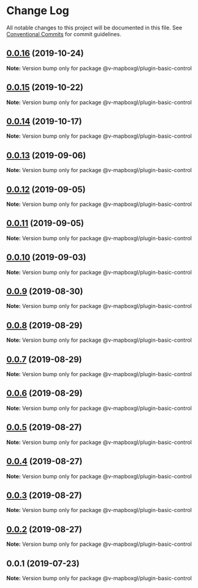 # Change Log

All notable changes to this project will be documented in this file.
See [Conventional Commits](https://conventionalcommits.org) for commit guidelines.

## [0.0.16](https://github.com/reno-xjb/v-mapboxgl/compare/@v-mapboxgl/plugin-basic-control@0.0.15...@v-mapboxgl/plugin-basic-control@0.0.16) (2019-10-24)

**Note:** Version bump only for package @v-mapboxgl/plugin-basic-control





## [0.0.15](https://github.com/reno-xjb/v-mapboxgl/compare/@v-mapboxgl/plugin-basic-control@0.0.14...@v-mapboxgl/plugin-basic-control@0.0.15) (2019-10-22)

**Note:** Version bump only for package @v-mapboxgl/plugin-basic-control





## [0.0.14](https://github.com/reno-xjb/v-mapboxgl/compare/@v-mapboxgl/plugin-basic-control@0.0.13...@v-mapboxgl/plugin-basic-control@0.0.14) (2019-10-17)

**Note:** Version bump only for package @v-mapboxgl/plugin-basic-control





## [0.0.13](https://github.com/reno-xjb/v-mapboxgl/compare/@v-mapboxgl/plugin-basic-control@0.0.12...@v-mapboxgl/plugin-basic-control@0.0.13) (2019-09-06)

**Note:** Version bump only for package @v-mapboxgl/plugin-basic-control





## [0.0.12](https://github.com/reno-xjb/v-mapboxgl/compare/@v-mapboxgl/plugin-basic-control@0.0.11...@v-mapboxgl/plugin-basic-control@0.0.12) (2019-09-05)

**Note:** Version bump only for package @v-mapboxgl/plugin-basic-control





## [0.0.11](https://github.com/reno-xjb/v-mapboxgl/compare/@v-mapboxgl/plugin-basic-control@0.0.10...@v-mapboxgl/plugin-basic-control@0.0.11) (2019-09-05)

**Note:** Version bump only for package @v-mapboxgl/plugin-basic-control





## [0.0.10](https://github.com/reno-xjb/v-mapboxgl/compare/@v-mapboxgl/plugin-basic-control@0.0.9...@v-mapboxgl/plugin-basic-control@0.0.10) (2019-09-03)

**Note:** Version bump only for package @v-mapboxgl/plugin-basic-control





## [0.0.9](https://github.com/reno-xjb/v-mapboxgl/compare/@v-mapboxgl/plugin-basic-control@0.0.8...@v-mapboxgl/plugin-basic-control@0.0.9) (2019-08-30)

**Note:** Version bump only for package @v-mapboxgl/plugin-basic-control





## [0.0.8](https://github.com/reno-xjb/v-mapboxgl/compare/@v-mapboxgl/plugin-basic-control@0.0.7...@v-mapboxgl/plugin-basic-control@0.0.8) (2019-08-29)

**Note:** Version bump only for package @v-mapboxgl/plugin-basic-control





## [0.0.7](https://github.com/reno-xjb/v-mapboxgl/compare/@v-mapboxgl/plugin-basic-control@0.0.6...@v-mapboxgl/plugin-basic-control@0.0.7) (2019-08-29)

**Note:** Version bump only for package @v-mapboxgl/plugin-basic-control





## [0.0.6](https://github.com/reno-xjb/v-mapboxgl/compare/@v-mapboxgl/plugin-basic-control@0.0.4...@v-mapboxgl/plugin-basic-control@0.0.6) (2019-08-29)

**Note:** Version bump only for package @v-mapboxgl/plugin-basic-control





## [0.0.5](https://github.com/reno-xjb/v-mapboxgl/compare/@v-mapboxgl/plugin-basic-control@0.0.4...@v-mapboxgl/plugin-basic-control@0.0.5) (2019-08-27)

**Note:** Version bump only for package @v-mapboxgl/plugin-basic-control





## [0.0.4](https://github.com/reno-xjb/v-mapboxgl/compare/@v-mapboxgl/plugin-basic-control@0.0.3...@v-mapboxgl/plugin-basic-control@0.0.4) (2019-08-27)

**Note:** Version bump only for package @v-mapboxgl/plugin-basic-control





## [0.0.3](https://github.com/reno-xjb/v-mapboxgl/compare/@v-mapboxgl/plugin-basic-control@0.0.2...@v-mapboxgl/plugin-basic-control@0.0.3) (2019-08-27)

**Note:** Version bump only for package @v-mapboxgl/plugin-basic-control





## [0.0.2](https://github.com/reno-xjb/v-mapboxgl/compare/@v-mapboxgl/plugin-basic-control@0.0.1...@v-mapboxgl/plugin-basic-control@0.0.2) (2019-08-27)

**Note:** Version bump only for package @v-mapboxgl/plugin-basic-control





## 0.0.1 (2019-07-23)

**Note:** Version bump only for package @v-mapboxgl/plugin-basic-control
